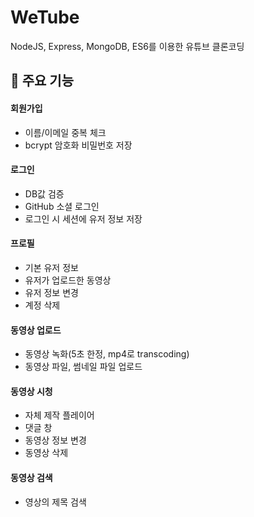 # WeTube

NodeJS, Express, MongoDB, ES6를 이용한 유튜브 클론코딩

## 📌 주요 기능

#### 회원가입

- 이름/이메일 중복 체크
- bcrypt 암호화 비밀번호 저장

#### 로그인

- DB값 검증
- GitHub 소셜 로그인
- 로그인 시 세션에 유저 정보 저장

#### 프로필

- 기본 유저 정보
- 유저가 업로드한 동영상
- 유저 정보 변경
- 계정 삭제

#### 동영상 업로드

- 동영상 녹화(5초 한정, mp4로 transcoding)
- 동영상 파일, 썸네일 파일 업로드

#### 동영상 시청

- 자체 제작 플레이어
- 댓글 창
- 동영상 정보 변경
- 동영상 삭제

#### 동영상 검색

- 영상의 제목 검색
